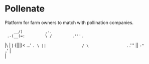 # Pollenate
Platform for farm owners to match with pollination companies.
                                                    
        __/)          ,-.
     .-(__(=:         \ /         .'''.
  |\ |    \)        {|||)<   ...'     `.
  \ ||                / \                 `.    .'''
   \||                `-^                   `..'
    \|        
     | 
                         
